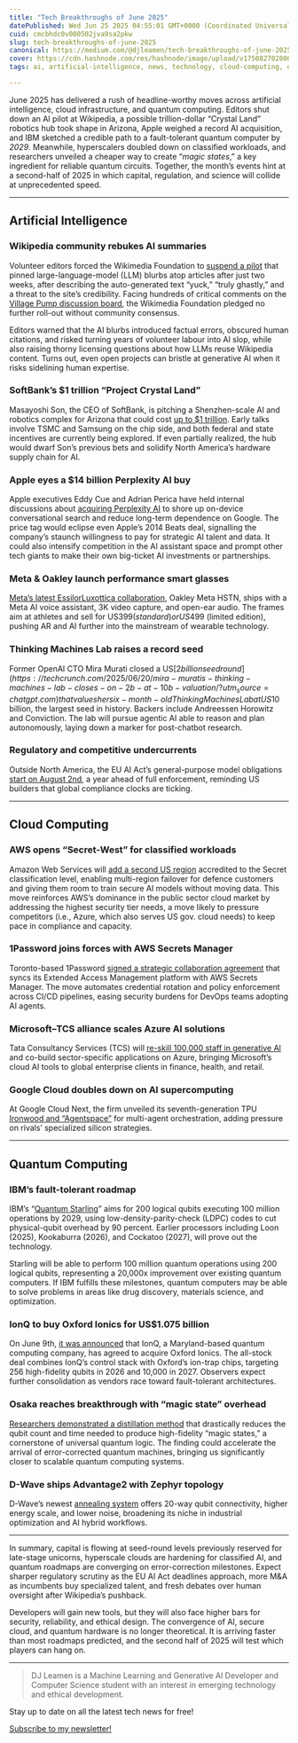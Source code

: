 ```yaml
---
title: "Tech Breakthroughs of June 2025"
datePublished: Wed Jun 25 2025 04:55:01 GMT+0000 (Coordinated Universal Time)
cuid: cmcbhdc0v000502jva9sa2pkw
slug: tech-breakthroughs-of-june-2025
canonical: https://medium.com/@djleamen/tech-breakthroughs-of-june-2025-b96a1b5d5617
cover: https://cdn.hashnode.com/res/hashnode/image/upload/v1750827028067/d2a70b5f-641e-48c8-95bf-21558a40c6e3.png
tags: ai, artificial-intelligence, news, technology, cloud-computing, quantum-computing

---
```


June 2025 has delivered a rush of headline-worthy moves across artificial intelligence, cloud infrastructure, and quantum computing. Editors shut down an AI pilot at Wikipedia, a possible trillion-dollar “Crystal Land” robotics hub took shape in Arizona, Apple weighed a record AI acquisition, and IBM sketched a credible path to a fault-tolerant quantum computer by *2029*. Meanwhile, hyperscalers doubled down on classified workloads, and researchers unveiled a cheaper way to create “*magic states*,” a key ingredient for reliable quantum circuits. Together, the month’s events hint at a second-half of 2025 in which capital, regulation, and science will collide at unprecedented speed.

---

## **Artificial Intelligence**

### **Wikipedia community rebukes AI summaries**

Volunteer editors forced the Wikimedia Foundation to [suspend a pilot](https://techcrunch.com/2025/06/11/wikipedia-pauses-ai-generated-summaries-pilot-after-editors-protest/?utm_source=chatgpt.com) that pinned large-language-model (LLM) blurbs atop articles after just two weeks, after describing the auto-generated text “yuck,” “truly ghastly,” and a threat to the site’s credibility. Facing hundreds of critical comments on the [Village Pump discussion board](https://en.wikipedia.org/wiki/Wikipedia:Village_pump_\(technical\)?ref=404media.co#Simple_summaries:_editor_survey_and_2-week_mobile_study), the Wikimedia Foundation pledged no further roll-out without community consensus.

Editors warned that the AI blurbs introduced factual errors, obscured human citations, and risked turning years of volunteer labour into AI slop, while also raising thorny licensing questions about how LLMs reuse Wikipedia content. Turns out, even open projects can bristle at generative AI when it risks sidelining human expertise.

### **SoftBank’s $1 trillion “Project Crystal Land”**

Masayoshi Son, the CEO of SoftBank, is pitching a Shenzhen-scale AI and robotics complex for Arizona that could cost [up to $1 trillion](https://www.reuters.com/business/media-telecom/softbanks-son-pitches-1-trillion-us-ai-hub-tsmc-trump-team-bloomberg-news-2025-06-20/?utm_source=chatgpt.com). Early talks involve TSMC and Samsung on the chip side, and both federal and state incentives are currently being explored. If even partially realized, the hub would dwarf Son’s previous bets and solidify North America’s hardware supply chain for AI.

### **Apple eyes a $14 billion Perplexity AI buy**

Apple executives Eddy Cue and Adrian Perica have held internal discussions about [acquiring Perplexity AI](https://www.bloomberg.com/news/articles/2025-06-20/apple-executives-have-held-internal-talks-about-buying-ai-startup-perplexity?utm_source=chatgpt.com) to shore up on-device conversational search and reduce long-term dependence on Google. The price tag would eclipse even Apple’s 2014 Beats deal, signalling the company’s staunch willingness to pay for strategic AI talent and data. It could also intensify competition in the AI assistant space and prompt other tech giants to make their own big-ticket AI investments or partnerships.

### **Meta & Oakley launch performance smart glasses**

[Meta’s latest EssilorLuxottica collaboration](https://about.fb.com/news/2025/06/introducing-oakley-meta-glasses-a-new-category-of-performance-ai-glasses/?utm_source=chatgpt.com), Oakley Meta HSTN, ships with a Meta AI voice assistant, 3K video capture, and open-ear audio. The frames aim at athletes and sell for US$399 (standard) or US$499 (limited edition), pushing AR and AI further into the mainstream of wearable technology.

### **Thinking Machines Lab raises a record seed**

Former OpenAI CTO Mira Murati closed a US[$2 billion seed round](https://techcrunch.com/2025/06/20/mira-muratis-thinking-machines-lab-closes-on-2b-at-10b-valuation/?utm_source=chatgpt.com) that values her six-month-old Thinking Machines Lab at US$10 billion, the largest seed in history. Backers include Andreessen Horowitz and Conviction. The lab will pursue agentic AI able to reason and plan autonomously, laying down a marker for post-chatbot research.

### **Regulatory and competitive undercurrents**

Outside North America, the EU AI Act’s general-purpose model obligations [start on August 2nd](https://digital-strategy.ec.europa.eu/en/policies/regulatory-framework-ai?utm_source=chatgpt.com), a year ahead of full enforcement, reminding US builders that global compliance clocks are ticking.

---

## **Cloud Computing**

### **AWS opens “Secret-West” for classified workloads**

Amazon Web Services will [add a second US region](https://aws.amazon.com/blogs/publicsector/amazon-to-launch-second-secret-cloud-region-in-2025/?utm_source=chatgpt.com) accredited to the Secret classification level, enabling multi-region failover for defence customers and giving them room to train secure AI models without moving data. This move reinforces AWS’s dominance in the public sector cloud market by addressing the highest security tier needs, a move likely to pressure competitors (i.e., Azure, which also serves US gov. cloud needs) to keep pace in compliance and capacity.

### **1Password joins forces with AWS Secrets Manager**

Toronto-based 1Password [signed a strategic collaboration agreement](https://1password.com/press/2025/jun/aws-strategic-collaboration-agreement?utm_source=chatgpt.com) that syncs its Extended Access Management platform with AWS Secrets Manager. The move automates credential rotation and policy enforcement across CI/CD pipelines, easing security burdens for DevOps teams adopting AI agents.

### **Microsoft–TCS alliance scales Azure AI solutions**

Tata Consultancy Services (TCS) will [re-skill 100,000 staff in generative AI](https://www.tcs.com/who-we-are/newsroom/news-alert/tcs-build-new-ai-led-solutions-business-transformation-collaboration-microsoft?utm_source=chatgpt.com) and co-build sector-specific applications on Azure, bringing Microsoft’s cloud AI tools to global enterprise clients in finance, health, and retail.

### **Google Cloud doubles down on AI supercomputing**

At Google Cloud Next, the firm unveiled its seventh-generation TPU [Ironwood and “Agentspace”](https://www.techradar.com/pro/live/google-cloud-next-2025-all-the-news-and-updates-as-it-happens?utm_source=chatgpt.com) for multi-agent orchestration, adding pressure on rivals’ specialized silicon strategies.

---

## **Quantum Computing**

### **IBM’s fault-tolerant roadmap**

IBM’s “[Quantum Starling](https://www.ibm.com/quantum/blog/large-scale-ftqc?utm_source=chatgpt.com)” aims for 200 logical qubits executing 100 million operations by 2029, using low-density-parity-check (LDPC) codes to cut physical-qubit overhead by 90 percent. Earlier processors including Loon (2025), Kookaburra (2026), and Cockatoo (2027), will prove out the technology.

Starling will be able to perform 100 million quantum operations using 200 logical qubits, representing a 20,000x improvement over existing quantum computers. If IBM fulfills these milestones, quantum computers may be able to solve problems in areas like drug discovery, materials science, and optimization.

### **IonQ to buy Oxford Ionics for US$1.075 billion**

On June 9th, [it was announced](https://investors.ionq.com/news/news-details/2025/IonQ-Announces-Agreement-to-Acquire-Oxford-Ionics-Accelerating-Path-to-Pioneering-Breakthroughs-in-Quantum-Computing/default.aspx?utm_source=chatgpt.com) that IonQ, a Maryland-based quantum computing company, has agreed to acquire Oxford Ionics. The all-stock deal combines IonQ’s control stack with Oxford’s ion-trap chips, targeting 256 high-fidelity qubits in 2026 and 10,000 in 2027. Observers expect further consolidation as vendors race toward fault-tolerant architectures.

### **Osaka reaches breakthrough with “magic state” overhead**

[Researchers demonstrated a distillation method](https://www.sciencedaily.com/releases/2025/06/250621233816.htm?utm_source=chatgpt.com) that drastically reduces the qubit count and time needed to produce high-fidelity “magic states,” a cornerstone of universal quantum logic. The finding could accelerate the arrival of error-corrected quantum machines, bringing us significantly closer to scalable quantum computing systems.

### **D-Wave ships Advantage2 with Zephyr topology**

D-Wave’s newest [annealing system](https://www.dwavequantum.com/company/newsroom/press-release/d-wave-announces-general-availability-of-advantage2-quantum-computer-its-most-advanced-and-performant-system/?utm_source=chatgpt.com) offers 20-way qubit connectivity, higher energy scale, and lower noise, broadening its niche in industrial optimization and AI hybrid workflows.

---

In summary, capital is flowing at seed-round levels previously reserved for late-stage unicorns, hyperscale clouds are hardening for classified AI, and quantum roadmaps are converging on error-correction milestones. Expect sharper regulatory scrutiny as the EU AI Act deadlines approach, more M&A as incumbents buy specialized talent, and fresh debates over human oversight after Wikipedia’s pushback.

Developers will gain new tools, but they will also face higher bars for security, reliability, and ethical design. The convergence of AI, secure cloud, and quantum hardware is no longer theoretical. It is arriving faster than most roadmaps predicted, and the second half of 2025 will test which players can hang on.

---

> DJ Leamen is a Machine Learning and Generative Al Developer and Computer Science student with an interest in emerging technology and ethical development.

Stay up to date on all the latest tech news for free!

[Subscribe to my newsletter!](https://djleamen.substack.com/subscribe)